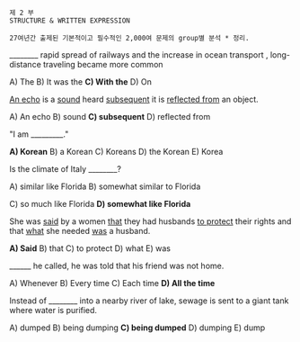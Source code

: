     제 2 부
    STRUCTURE & WRITTEN EXPRESSION
    
    27여년간 출제된 기본적이고 필수적인 2,000여 문제의 group별 분석 * 정리.

   ________ rapid spread of railways and the increase in ocean transport , long-distance traveling became more common
    
   A) The B) It was the **C) With the** D) On
   
   <ins>An echo</ins> is a <ins>sound</ins> heard <ins>subsequent</ins> it is <ins>reflected from</ins> an object.
          
   A) An echo  B) sound  **C) subsequent**   D) reflected from
   
   "I am _________."
    
  **A) Korean**  B) a Korean  C) Koreans  D) the Korean  E) Korea
  
   Is the climate of Italy ________?
   
   A) similar like Florida               B) somewhat similar to Florida
   
   C) so much like Florida               **D) somewhat like Florida**
   
   She was <ins>said</ins> by a women <ins>that</ins> they had husbands <ins>to protect</ins> their rights and that <ins>what</ins> she needed <ins>was</ins> a husband.
   
   **A) Said**   B) that   C) to protect   D) what  E) was
   
   ______ he called, he was told that his friend was not home.
   
   A)  Whenever  B) Every time  C) Each time  **D) All the time** 
   
   Instead of ________ into a nearby river of lake, sewage is sent to a giant tank where water is purified.
   
   A) dumped  B) being dumping  **C) being dumped**  D) dumping  E) dump
